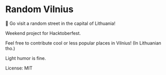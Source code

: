 # Random Vilnius

🔀 Go visit a random street in the capital of Lithuania!

Weekend project for Hacktoberfest.

Feel free to contribute cool or less popular places in Vilnius! (In Lithuanian tho.)

Light humor is fine.

License: MIT
